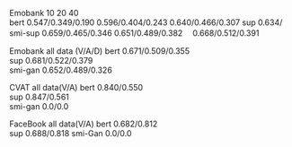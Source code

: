 
Emobank         10                            20                  40                     
bert        0.547/0.349/0.190         0.596/0.404/0.243     0.640/0.466/0.307
sup         0.634/
smi-sup     0.659/0.465/0.346         0.651/0.489/0.382　   0.668/0.512/0.391


Emobank           all data (V/A/D)
bert             0.671/0.509/0.355                             
sup              0.681/0.522/0.379    
smi-gan          0.652/0.489/0.326


CVAT             all data(V/A)
bert              0.840/0.550                              
sup               0.847/0.561     
smi-gan            0.0/0.0



FaceBook       all data(V/A)
bert            0.682/0.812    
sup             0.688/0.818
smi-Gan          0.0/0.0







